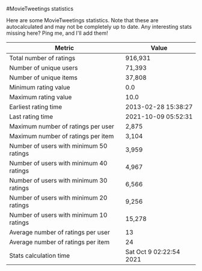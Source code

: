 #MovieTweetings statistics

Here are some MovieTweetings statistics. Note that these are autocalculated and may not be completely up to date. Any interesting stats missing here? Ping me, and I'll add them!

Metric | Value
--- | ---
Total number of ratings                 | 916,931
Number of unique users                  | 71,393
Number of unique items                  | 37,808
Minimum rating value                    | 0.0
Maximum rating value                    | 10.0
Earliest rating time                    | 2013-02-28 15:38:27
Last rating time                        | 2021-10-09 05:52:31
Maximum number of ratings per user      | 2,875
Maximum number of ratings per item      | 3,104
Number of users with minimum 50 ratings | 3,959
Number of users with minimum 40 ratings | 4,967
Number of users with minimum 30 ratings | 6,566
Number of users with minimum 20 ratings | 9,256
Number of users with minimum 10 ratings | 15,278
Average number of ratings per user      | 13
Average number of ratings per item      | 24
Stats calculation time                  | Sat Oct  9 02:22:54 2021

